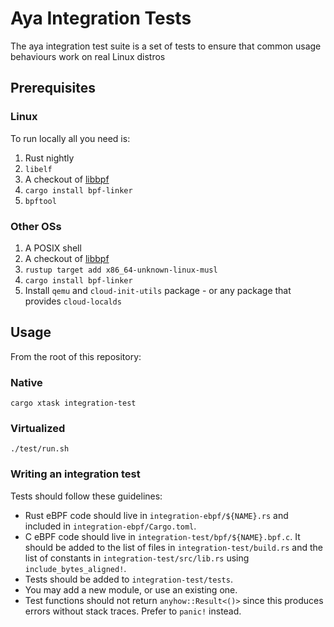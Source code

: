 Aya Integration Tests
=====================

The aya integration test suite is a set of tests to ensure that
common usage behaviours work on real Linux distros
## Prerequisites

### Linux

To run locally all you need is:

1. Rust nightly
2. `libelf`
3. A checkout of [libbpf](https://github.com/libbpf/libbpf)
4. `cargo install bpf-linker`
5. `bpftool`

### Other OSs

1. A POSIX shell
1. A checkout of [libbpf](https://github.com/libbpf/libbpf)
1. `rustup target add x86_64-unknown-linux-musl`
1. `cargo install bpf-linker`
1. Install `qemu` and `cloud-init-utils` package - or any package that provides `cloud-localds`

## Usage

From the root of this repository:

### Native

```
cargo xtask integration-test
```

### Virtualized

```
./test/run.sh
```

### Writing an integration test

Tests should follow these guidelines:

- Rust eBPF code should live in `integration-ebpf/${NAME}.rs` and included in
  `integration-ebpf/Cargo.toml`.
- C eBPF code should live in `integration-test/bpf/${NAME}.bpf.c`. It should be
  added to the list of files in `integration-test/build.rs` and the list of
  constants in `integration-test/src/lib.rs` using `include_bytes_aligned!`.
- Tests should be added to `integration-test/tests`.
- You may add a new module, or use an existing one.
- Test functions should not return `anyhow::Result<()>` since this produces errors without stack
  traces. Prefer to `panic!` instead.
